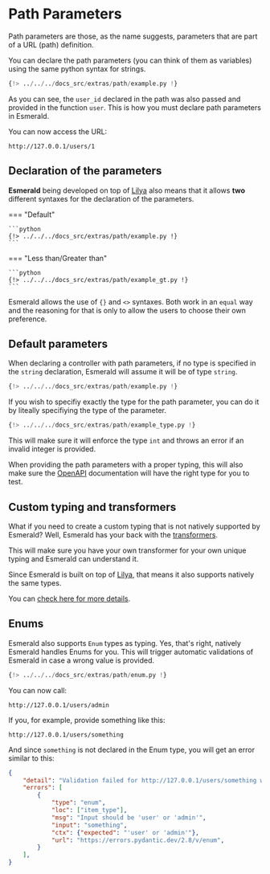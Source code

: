 # Path Parameters

Path parameters are those, as the name suggests, parameters that are part of a URL (path) definition.

You can declare the path parameters (you can think of them as variables) using the same python syntax for strings.

```python
{!> ../../../docs_src/extras/path/example.py !}
```

As you can see, the `user_id` declared in the path was also passed and provided in the function `user`. This is how
you must declare path parameters in Esmerald.

You can now access the URL:

```shell
http://127.0.0.1/users/1
```

## Declaration of the parameters

**Esmerald** being developed on top of [Lilya][lilya] also means that it allows **two** different syntaxes for the declaration
of the parameters.

=== "Default"

    ```python
    {!> ../../../docs_src/extras/path/example.py !}
    ```

=== "Less than/Greater than"

    ```python
    {!> ../../../docs_src/extras/path/example_gt.py !}
    ```

Esmerald allows the use of `{}` and `<>` syntaxes. Both work in an `equal` way and the reasoning for that is only to
allow the users to choose their own preference.

## Default parameters

When declaring a controller with path parameters, if no type is specified in the `string` declaration, Esmerald will assume
it will be of type `string`.

```python
{!> ../../../docs_src/extras/path/example.py !}
```

If you wish to specifiy exactly the type for the path parameter, you can do it by liteally specifiying the type of the
parameter.

```python
{!> ../../../docs_src/extras/path/example_type.py !}
```

This will make sure it will enforce the type `int` and throws an error if an invalid integer is provided.

When providing the path parameters with a proper typing, this will also make sure the [OpenAPI](../openapi.md) documentation
will have the right type for you to test.

## Custom typing and transformers

What if you need to create a custom typing that is not natively supported by Esmerald? Well, Esmerald has your back with
the [transformers](../routing/routes.md#custom-transformers).

This will make sure you have your own transformer for your own unique typing and Esmerald can understand it.

Since Esmerald is built on top of [Lilya][lilya], that means it also supports natively the same types.

You can [check here for more details](../routing/routes.md#path-parameters).

## Enums

Esmerald also supports `Enum` types as typing. Yes, that's right, natively Esmerald handles Enums for you. This will
trigger automatic validations of Esmerald in case a wrong value is provided.

```python
{!> ../../../docs_src/extras/path/enum.py !}
```

You can now call:

```shell
http://127.0.0.1/users/admin
```

If you, for example, provide something like this:

```shell
http://127.0.0.1/users/something
```

And since `something` is not declared in the Enum type, you will get an error similar to this:

```json
{
    "detail": "Validation failed for http://127.0.0.1/users/something with method GET.",
    "errors": [
        {
            "type": "enum",
            "loc": ["item_type"],
            "msg": "Input should be 'user' or 'admin'",
            "input": "something",
            "ctx": {"expected": "'user' or 'admin'"},
            "url": "https://errors.pydantic.dev/2.8/v/enum",
        }
    ],
}
```


[lilya]: https://lilya.dev
